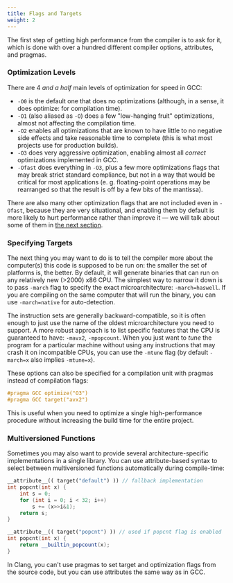 ```yaml
---
title: Flags and Targets
weight: 2
---
```


The first step of getting high performance from the compiler is to ask for it, which is done with over a hundred different compiler options, attributes, and pragmas.

### Optimization Levels

There are 4 *and a half* main levels of optimization for speed in GCC:

- `-O0` is the default one that does no optimizations (although, in a sense, it does optimize: for compilation time).
- `-O1` (also aliased as `-O`) does a few "low-hanging fruit" optimizations, almost not affecting the compilation time.
- `-O2` enables all optimizations that are known to have little to no negative side effects and take reasonable time to complete (this is what most projects use for production builds).
- `-O3` does very aggressive optimization, enabling almost all *correct* optimizations implemented in GCC.
- `-Ofast` does everything in `-O3`, plus a few more optimizations flags that may break strict standard compliance, but not in a way that would be critical for most applications (e. g. floating-point operations may be rearranged so that the result is off by a few bits of the mantissa).

There are also many other optimization flags that are not included even in `-Ofast`, because they are very situational, and enabling them by default is more likely to hurt performance rather than improve it — we will talk about some of them in [the next section](../situational).

### Specifying Targets

The next thing you may want to do is to tell the compiler more about the computer(s) this code is supposed to be run on: the smaller the set of platforms is, the better. By default, it will generate binaries that can run on any relatively new (>2000) x86 CPU. The simplest way to narrow it down is to pass `-march` flag to specify the exact microarchitecture: `-march=haswell`. If you are compiling on the same computer that will run the binary, you can use `-march=native` for auto-detection.

The instruction sets are generally backward-compatible, so it is often enough to just use the name of the oldest microarchitecture you need to support. A more robust approach is to list specific features that the CPU is guaranteed to have: `-mavx2`, `-mpopcount`. When you just want to *tune* the program for a particular machine without using any instructions that may crash it on incompatible CPUs, you can use the `-mtune` flag (by default `-march=x` also implies `-mtune=x`).

These options can also be specified for a compilation unit with pragmas instead of compilation flags:

```c++
#pragma GCC optimize("O3")
#pragma GCC target("avx2")
```

This is useful when you need to optimize a single high-performance procedure without increasing the build time for the entire project.

### Multiversioned Functions

Sometimes you may also want to provide several architecture-specific implementations in a single library. You can use attribute-based syntax to select between multiversioned functions automatically during compile-time:

```c++
__attribute__(( target("default") )) // fallback implementation
int popcnt(int x) {
    int s = 0;
    for (int i = 0; i < 32; i++)
        s += (x>>i&1);
    return s;
}

__attribute__(( target("popcnt") )) // used if popcnt flag is enabled
int popcnt(int x) {
    return __builtin_popcount(x);
}
```

In Clang, you can't use pragmas to set target and optimization flags from the source code, but you can use attributes the same way as in GCC.

